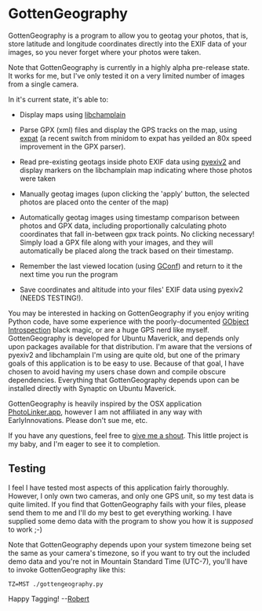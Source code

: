 GottenGeography
===============

GottenGeography is a program to allow you to geotag your photos, that is, store latitude and longitude coordinates directly into the EXIF data of your images, so you never forget where your photos were taken.

Note that GottenGeography is currently in a highly alpha pre-release state. It works for me, but I've only tested it on a very limited number of images from a single camera.

In it's current state, it's able to:

* Display maps using [libchamplain](http://projects.gnome.org/libchamplain/)

* Parse GPX (xml) files and display the GPS tracks on the map, using [expat](http://docs.python.org/library/pyexpat.html) (a recent switch from minidom to expat has yeilded an 80x speed improvement in the GPX parser).

* Read pre-existing geotags inside photo EXIF data using [pyexiv2](http://tilloy.net/dev/pyexiv2/) and display markers on the libchamplain map indicating where those photos were taken

* Manually geotag images (upon clicking the 'apply' button, the selected photos are placed onto the center of the map)

* Automatically geotag images using timestamp comparison between photos and GPX data, including proportionally calculating photo coordinates that fall in-between gpx track points. No clicking necessary! Simply load a GPX file along with your images, and they will automatically be placed along the track based on their timestamp.

* Remember the last viewed location (using [GConf](http://projects.gnome.org/gconf/)) and return to it the next time you run the program

* Save coordinates and altitude into your files' EXIF data using pyexiv2 (NEEDS TESTING!).

You may be interested in hacking on GottenGeography if you enjoy writing Python code, have some experience with the poorly-documented [GObject Introspection](http://live.gnome.org/GObjectIntrospection) black magic, or are a huge GPS nerd like myself. GottenGeography is developed for Ubuntu Maverick, and depends only upon packages available for that distribution. I'm aware that the versions of pyexiv2 and libchamplain I'm using are quite old, but one of the primary goals of this application is to be easy to use. Because of that goal, I have chosen to avoid having my users chase down and compile obscure dependencies. Everything that GottenGeography depends upon can be installed directly with Synaptic on Ubuntu Maverick. 

GottenGeography is heavily inspired by the OSX application [PhotoLinker.app](http://www.earlyinnovations.com/photolinker/), however I am not affiliated in any way with EarlyInnovations. Please don't sue me, etc. 

If you have any questions, feel free to [give me a shout](mailto:rbpark@exolucere.ca). This little project is my baby, and I'm eager to see it to completion.

Testing
-------

I feel I have tested most aspects of this application fairly thoroughly. However, I only own two cameras, and only one GPS unit, so my test data is quite limited. If you find that GottenGeography fails with your files, please send them to me and I'll do my best to get everything working. I have supplied some demo data with the program to show you how it is *supposed* to work ;-)

Note that GottenGeography depends upon your system timezone being set the same as your camera's timezone, so if you want to try out the included demo data and you're not in Mountain Standard Time (UTC-7), you'll have to invoke GottenGeography like this:

    TZ=MST ./gottengeography.py

Happy Tagging! --[Robert](mailto:rbpark@exolucere.ca)
